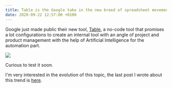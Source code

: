 ```yaml
---
title: Table is the Google take in the new breed of spreadsheet movement
date: 2020-09-22 12:57:00 +0100
---
```




Google just made public their new tool, [Table](https://tables.area120.google.com), a no-code tool that promises a lot configurations to create an internal tool with an angle of project and product management with the help of Artificial Intelligence for the automation part.

![](/assets/log/n145_project-task-mgmt.png)

Curious to test it soon.

I'm very interested in the evolution of this topic, the last post I wrote about this trend is [here](/log/another-spreadsheet++).